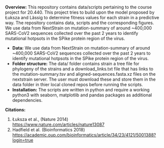 **Overview:**
This repository contains data/scripts pertaining to the course project for 20.440. This project tries to build upon the model proposed by Łuksza and Lässig to determine fitness values for each strain in a predictive way. The repository contains data, scripts and the corresponding figures. We use data from NextStrain on mutation-summary of around ~400,000 SARS-CoV2 sequences collected over the past 2 years to identify mutational hotpsots in the SPike protein region of the virus.
- **Data:**
We use data from NextStrain on mutation-summary of around ~400,000 SARS-CoV2 sequences collected over the past 2 years to identify mutational hotpsots in the SPike protein region of the virus. 
- **Folder structure:**
The data/ folder contains strain a tree file for phylogeny of the strains and a download_links.txt file that has links to the mutation-summary.tsv and aligned-sequences.fasta.xz files on the nextstrain server. The user must download these and store them in the data folder in thier local cloned repos before running the scripts.
- **Installation:**
The scripts are written in python and require a working python3 with seaborn, matplotlib and pandas packages as additional dependencies.

**Citations:**
1. Łuksza et al., (Nature 2014) https://www.nature.com/articles/nature13087
2. Hadfield et al. (Bioinformatics 2018) https://academic.oup.com/bioinformatics/article/34/23/4121/5001388?login=true

